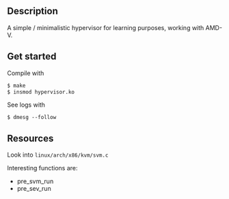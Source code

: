 ## Description
A simple / minimalistic hypervisor for learning purposes, working with AMD-V.

## Get started
Compile with
```bash
$ make
$ insmod hypervisor.ko
```

See logs with
```
$ dmesg --follow
```

## Resources
Look into `linux/arch/x86/kvm/svm.c`

Interesting functions are:
* pre_svm_run
* pre_sev_run
